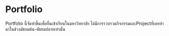 # Portfolio
Portfolio นี้จัดทำขึ้นเพื่อยื่นเข้าเรียนในมหาวิทยาลัย ได้มีการรวบรวมกิจกรรมและProjectที่เคยทำมาในช่วงมัธยมต้น-มัธยมปลายเท่านั้น
